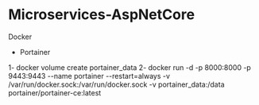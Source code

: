 # Microservices-AspNetCore

Docker 
* Portainer 

 1- docker volume create portainer_data
 2- docker run -d -p 8000:8000 -p 9443:9443 --name portainer --restart=always -v /var/run/docker.sock:/var/run/docker.sock -v portainer_data:/data portainer/portainer-ce:latest

